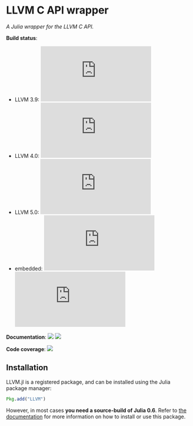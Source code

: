 LLVM C API wrapper
==================

*A Julia wrapper for the LLVM C API.*

**Build status**: 

- LLVM 3.9: 
[![][buildbot-julia06-llvm39-img]][buildbot-julia06-llvm39-url]
- LLVM 4.0: 
[![][buildbot-julia06-llvm40-img]][buildbot-julia06-llvm40-url]
- LLVM 5.0: 
[![][buildbot-julia06-llvm50-img]][buildbot-julia06-llvm50-url]
- embedded:
[![][buildbot-julia06-img]][buildbot-julia06-url]
[![][buildbot-juliadev-img]][buildbot-juliadev-url]

**Documentation**: [![][docs-stable-img]][docs-stable-url] [![][docs-latest-img]][docs-latest-url]

**Code coverage**: [![][coverage-img]][coverage-url]

[buildbot-julia06-llvm39-img]: http://ci.maleadt.net/shields/build.php?builder=LLVM-julia06-llvm39-x86-64bit&name=julia%200.6
[buildbot-julia06-llvm39-url]: http://ci.maleadt.net/shields/url.php?builder=LLVM-julia06-llvm39-x86-64bit

[buildbot-julia06-llvm40-img]: http://ci.maleadt.net/shields/build.php?builder=LLVM-julia06-llvm40-x86-64bit&name=julia%200.6
[buildbot-julia06-llvm40-url]: http://ci.maleadt.net/shields/url.php?builder=LLVM-julia06-llvm40-x86-64bit

[buildbot-julia06-llvm50-img]: http://ci.maleadt.net/shields/build.php?builder=LLVM-julia06-llvm50-x86-64bit&name=julia%200.6
[buildbot-julia06-llvm50-url]: http://ci.maleadt.net/shields/url.php?builder=LLVM-julia06-llvm50-x86-64bit

[buildbot-julia06-img]: http://ci.maleadt.net/shields/build.php?builder=LLVM-julia06-x86-64bit&name=julia%200.6
[buildbot-julia06-url]: http://ci.maleadt.net/shields/url.php?builder=LLVM-julia06-x86-64bit
[buildbot-juliadev-img]: http://ci.maleadt.net/shields/build.php?builder=LLVM-juliadev-x86-64bit&name=julia%20dev
[buildbot-juliadev-url]: http://ci.maleadt.net/shields/url.php?builder=LLVM-juliadev-x86-64bit

[docs-stable-img]: https://img.shields.io/badge/docs-stable-blue.svg
[docs-stable-url]: http://maleadt.github.io/LLVM.jl/stable
[docs-latest-img]: https://img.shields.io/badge/docs-latest-blue.svg
[docs-latest-url]: http://maleadt.github.io/LLVM.jl/latest

[coverage-img]: https://codecov.io/gh/maleadt/LLVM.jl/coverage.svg
[coverage-url]: https://codecov.io/gh/maleadt/LLVM.jl



Installation
------------

LLVM.jl is a registered package, and can be installed using the Julia package manager:

```julia
Pkg.add("LLVM")
```

However, in most cases **you need a source-build of Julia 0.6**. Refer to [the
documentation][docs-stable-url] for more information on how to install or use this package.
